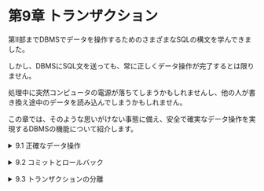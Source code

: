 # 第9章 トランザクション
第Ⅱ部までDBMSでデータを操作するためのさまざまなSQLの構文を学んできました。

しかし、DBMSにSQL文を送っても、常に正しくデータ操作が完了するとは限りません。

処理中に突然コンピュータの電源が落ちてしまうかもしれませんし、他の人が書き換え途中のデータを読み込んでしまうかもしれません。

この章では、そのような思いがけない事態に備え、安全で確実なデータ操作を実現するDBMSの機能について紹介します。

<details><summary>9.1 正確なデータ操作</summary>

### 9.1.1 正確なデータ操作を脅かすもの
**安全で確実なデータ操作とデータ管理ほど重要なことはありません。**

DBMSはSQL文の指示通りに正確な処理を実行してくれます。理論的には、データベースないに誤ったデータを格納することはできないと感じるかもしれません。しかし現実には、DBMSが正しく処理を完了できなかったり、テーブル内のデータがおかしな値になってしまったりする可能性があります。

たとえば、急にコンピュータの電源が落ちて、一連のSQLの処理が中途半端なところで中断してしまうかもしれません。また、読み書きしかけていたデータを他人が横から書き換えてしまう可能性もあります。

### 9.1.2 トランザクション
①予期しない処理中断、②同時操作の2つのケースは、金融機関の基幹システムのように極めて重要なシステムでも発生する可能性があります。しかし、「停電があったのでデータベースが壊れ、残高がおかしくなりました」という言い訳は許されません。

そこで、DBMSにはこのような問題が起きないようにするための仕組みが備わっています。

実は私たちがDBMSに対して複数のSQL文を送る際、1つ以上のSQL文をひとかたまりとして扱うよう指示することができます。このかたまりのことを**トランザクション**(transaction)といいます。

DBMSはトランザクションを次のように扱います。
- **DBMSによるトランザクションの制御**
    - トランザクションの途中で、処理が中断されないようにする。
    - トランザクションの途中に、他の人の処理が割り込めないようにする。

DBMSがこのようにひとかたまりのSQL文を扱うことをトランザクション制御(transaction control)といいます。

### SQLにおけるセミコロンの取り扱い
1つのSQL分の終了を表すためにセミコロンを用いる方法があることは触れました(p043)。「仮に単一のSQL文であっても、常にSQLの文末にはセミコロンを付ける」「末尾のセミコロンまで含めてSQLの文法」という理解をしても概ね差し支えありません。

但し、**現状では多くのDBMS製品がセミコロンを「SQLの構文規則」というよりは、文の区切りを判定するための「単なる記号」として扱っている点には注意が必要**です。たとえば、文の区切りをセミコロン以外の別の記号に設定できるDBMSは多数存在します。また、単一のSQL文であることが明らかな場合にセミコロンを付けると、エラーになってしまうこともあります(例：Oracle DBにおいてJavaから単一SQL文を直接送信する場合)。

この現状に鑑み、本書では、1つのリストで複数のSQL文を紹介する場合(リスト9-1など)にのみ、文末にセミコロンを記述しています。</details>


<details><summary>9.2 コミットとロールバック</summary>

### 9.2.1 トランザクションの中断
複数のSQL文を実行している最中に処理が中断してしまうと問題となるケースはたくさんあります。代表的なのが「金融機関における振り込み処理」です。

振り込み処理を実現するためには、「振込先口座の残高を減らす」「振込先口座の残高を増やす」という2つのUPDATE文の実行が必要です。しかし、最初のSQL文の実行が成功した直後にDBMSが異常停止して処理が中断してしまったら、「振込元口座からはお金が減らされたのに、振込先にはお金が増えない」事態となってしまいます。

この問題は、2つのUPDATE文を1つのトランザクションとして扱うようにDBMSに指示することで解決できます。なぜなら、DBMSはどんな非常時であっても、**トランザクションを「一部だけが実行されることはあってはならない、途中で分割不可能なもの」として取り扱う**からです。
- **DBMSによるトランザクション制御(1)**
    
    DBMSは、トランザクションに含まれるすべてのSQL文について、必ず「全ての実行が完了している」か「1つも実行されていない」のどちらかの状態になるように制御する。
トランザクションに含まれる複数のSQL文が、DBMSによって不可分なものとして扱われる性質のことをトランザクションの**原子性**(atomicity)といいます。

※原子性：「原子」のように、それ以上細かく分割できないことから。

### 9.2.2 原子性確保の仕組み
トランザクション中のSQL文によってテーブルのデータが書き換えられると、それは確定ではなく仮のものとして管理されます。そして、トランザクションが終了する際に、それら「仮の書き換え」を全て確定したことにするのです。この確定行為のことを**コミット**(commit)といいます。

もし、トランザクション中に異常が発生して中断した場合、DBMSはそれまで行った全ての仮の書き換えをキャンセルして、「なかったこと」にします。このDBMSによる「なかったこと」にする動作を**ロールバック**(rollback)といい、SQL文のエラーで失敗したり、明示的にキャンセルが指示された場合などに行われます。もちろん、電源が落ちて突然処理が中断した場合も、再びデータベースを起動した際に自動的にロールバックが行われます。

### 9.2.3 トランザクションの指定方法
私たちが「複数あるSQL文のうち、どの範囲が1つのトランザクションであるか」を伝えれば、DBMSは適切に制御してくれます。より具体的には、次の3つのSQL文を使って指示を行います。
- **トランザクションを使うための指示**
    - **BEGIN**
        - 開始の指示。この指示以降のSQL文を1つのトランザクションとする。
    - **COMMIT**
        - 終了の指示。この指示までを1つのトランザクションとし、変更を確定する。
    - **ROLLBACK**
        - 終了の指示。この指示までを1つのトランザクションとし、変更の取り消しをする。
たとえば、家計簿テーブルの2018年1月以前のデータを家計簿アーカイブテーブルに移動する場合は、リスト9-1のようなSQL文を記述します。

- リスト9-1 1月のデータをアーカイブテーブルに移動する

```sql
BEGIN;
-- 処理1: アーカイブテーブルへコピー
INSERT INTO 家計簿アーカイブ
SELECT * FROM 家計簿 WHERE 日付 <= '2018-01-31'
-- 処理2: 家計簿テーブルから削除
DELETE FROM 家計簿 WHERE 日付 <= '2018-01-31'
COMMIT;
# INSERT文~DELETE文までがトランザクション
```

このSQL文を実行すると、処理1と処理2を不可分なものとして扱います。もし処理1を実行した直後に障害が発生した場合、自動的にロールバックが行われ、処理1の実行は取り消されます。

尚、「**ROLLBACK**」というSQL文をDBMSに送ることで、明示的にロールバックを発生させることも可能です。

### 9.2.4 自動コミットモードの解除
トランザクションがまだコミットされていない状態であれば、DELETE文によるデータ削除でさえもキャンセルすることは可能です。しかし、dokoQLのほか、各DBMS付属のSQL実行ツールを使っていると、ロールバックができないことがあります。

これは、多くのツールがデフォルト状態では**自動コミットモード**(auto commit mode)と呼ばれるモードで動作するからです。このモードにある時、DBMSは**1つのSQL文が実行されるたびに、自動的に裏でコミットを実行**してしまいます。

DBMSによっては、自動コミットモード中であっても「**BEGIN**」を実行することで、コミットかロールバックまでの間、一時的に自動コミットを解除することができます。

明示的に自動コミットモードを解除するための方法はツールや環境によって異なります。たとえば、MySQLでは「**SET AUTOCOMMIT=0**」というSQL文を実行します。</details>


<details><summary>9.3 トランザクションの分離</summary>

### 9.3.1 同時実行の副作用
世の中で利用されている情報システムにおいては、**多くの利用者から1つのDBMSに対してたくさんのSQL文が送られます**。

DBMSはそれらの要求を同時に処理しようとしますので、同じ行を複数の利用者が同時に読み書きする可能性も大いにあります。しかし、そのような状態が発生すると、副作用が発生し、正しい処理が行えない場合があります。

たとえば、1つの口座に対して、10,000円の引き出しと電気代6,200円が引き落とされたとします。ほぼ同時に2つの処理が行われようとした時、この2つの処理要求はほぼ同時に行われているため、どのような順番で実行されるかはわかりません。仮に、次のような順番でDBMSが処理しようとしたとしましょう。

1. ATMからの引き落とし要求に従い、口座残高を10,000円減らし、20,000円にする(仮)。
2. 電力会社からの引き落とし要求に従い、口座残高をさらに6,200円減らし、13,800円にする(仮)。
3. ATMからの要求に従い、1.によるデータ変更を確定して現金10,000円を払い戻す。
4. 電力会社からの要求に従い、2.によるデータ変更を確定する。

かなりの確率で、このように正しく2つの出金が行われ、最終的な口座残高は13,800円となるでしょう。しかし万一、1.の処理が途中で止まってしまった場合はどうなるでしょうか。

1.の処理が中断されてロールバックが行われたなら、10,000円を引き出そうとしたアクションは「なかったこと」にされているはずです。しかし、1.2.の両方の金額が引かれてしまい、口座残高は13,800円になってしまいました。

### 9.3.2 3つの代表的な副作用
DBMSに対して複数の利用者が同時に処理を要求することで発生する副作用には、次の3つのものが知られています。
- **副作用1 ダーティーリード**
    - まだコミットされていない未確定の変更を、他の人が読めてしまうという副作用を**ダーティーリード**(dirty read)といいます。ATMからの出金がまだ確定していない状態で、電力会社がその仮の残高をダーティーリードしてしまい、さらに電気代を引いてしまったために発生しています。その後キャンセルされてしまうかもしれない未確定の情報をもとにして別の処理を行なってしまうため、ダーティーリードは非常に危険な副作用です。
- **副作用2 反復不能読み取り**
    - **反復不能読み取り**(non-repeatable read)とは、あるテーブルに対してSELECT文を実行した後、他の人がUPDATE文でデータを書き換えると、次回SELECTした際に検索結果が異なってしまうという副作用です。
テーブルの内容を複数回読み取る際、その間にデータの内容が変化してしまっては困る場合があります。たとえば、家計簿テーブルの統計を取るために「①出金額の合計を集計する」「②出金額の最大値を集計する」計算の処理を2つのSELECT文で順番に実行しているとしましょう。

常識的に考えれば、②の結果が①の結果より大きくなることはありません。しかし、①のSELECT文が実行された直後に、他の人によって一部のデータが書き換えられると、②の結果が①より大きくなり、データの整合性が崩れてしまうことがあり得ます。
- **副作用3 ファントムリード**
    - **ファントムリード**(phantom read)は、反復不能読み取りと似ています。2回のSELECT文の間に、他の人がINSERT文で行を追加すると、2回のSELECTで結果行数が変わってしまうという副作用です。1回目の検査結果の行数に依存するような処理を行う場合に、問題となることがあります。

### 9.3.3 トランザクションの分離
しかし、前項で紹介した副作用は、トランザクションによって解決することができます。なぜなら、DBMSは個々のトランザクションについて分離性(isolation)を維持するために次のような制御を行うからです。
- **DBMSによるトランザクション制御(2)**
    
    DBMSは、あるトランザクションを実行する際、ほかのトランザクションから影響を受けないよう、分離して実行する。つまり、仮にほかのトランザクションと同時に実行していたとしても、あたかも単独で実行しているのと同じ結果となるよう制御する。
DBMSはこの制御を行うために、内部で**ロック**(lock)と呼ばれる仕組みを使います。あるトランザクションが現在読み書きしている行に鍵をかけ、ほかの人のトランザクションからは読み書きできないようにしてしまうのです。

このように、あるトランザクションが特定の行などをロックすることを「ロックを取る」「ロックを取得する」と表現することもあります。

自分のトランザクションがコミットまたはロールバックで終了すると、かけた鍵は解除され、ほかの人のトランザクションがその行を読み書きできるようになります。

つまり、自分が読み書きしたい行を他人がロックしている間、その**相手のトランサクションが完了するまで自分は待たされます**。このロック待ち時間は通常数ミリ秒以下と大変短いものですが、ロックがたくさん発生すると、データベースの動作は非常に遅くなってしまう点には注意が必要です。

### 9.3.4 分離レベル
トランザクションを使うことでロックの仕組みが有効になり、副作用は発生しないようになる一方、DBMSのパフォーマンスは損なわれてしまいます。このように、正確なデータ操作とパフォーマンスは二律背反の関係にありますが、どちらか片方しか選べないというわけではありません。

多くのDBMSでは、どの程度厳密にトランザクションを分離するかを**トランザクション分離レベル**(transaction isolation level)として指定することができます。

| 分離レベル | ダーティーリード | 反復不能読み取り | ファントムリード |  |
| --- | --- | --- | --- | --- |
| READ UNCOMMITTED | 恐れあり | 恐れあり | 恐れあり | ↑高速危険 |
| READ COMMITTED | 発生しない | 恐れあり | 恐れあり |  |
| REPEATABLE READ | 発生しない | 発生しない | 恐れあり |  |
| SERIALIZABLE | 発生しない | 発生しない | 発生しない | ↓安全低速 |

多くのDBMSでは、デフォルトでREAD COMMITTEDという分離レベルで動作しています。このレベルは、さほど厳しいロックをかけないためダーティーリードしか防ぐことはできませんが、ある程度高速に動作するという特徴を持っています。

ほかの分離レベルを利用したい場合、多くのDBMSではSET TRANSACTION ISOLATION LEVEL命令を使用して任意の分離レベルを選択することができます。
- **トランザクション分離レベルの指定**
    
    ```sql
    SET TRANSACTION ISOLATION LEVEL 分離レベル名
    SET CURRENT ISOLATION 分離レベル名
    # どちらの構文を使うかは、DBMS製品によって異なる。
    ```
    

たとえば、最も安全だけれどデータベースの処理速度は落ちてしまうSERIALIZABLEという分離レベルを使う場合、リスト9-2のように指定します。

- リスト9-2 SERIALIZABLE 分離レベルを選択する

```sql
SET TRANSACTION ISOLATION LEVEL SERIALIZABLE
```

- **READ UNCOMMITTEDが無効である理由**
